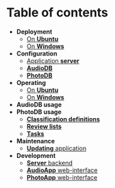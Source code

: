 # Table of contents

* **Deployment**
  * [On **Ubuntu**](deployment_on_ubuntu.md)
  * [On **Windows**](deployment_on_windows.md)
* **Configuration**
  * [Application **server**](config.md)  
  * [**AudioDB**](config_audiodb.md)  
  * [**PhotoDB**](config_photodb.md)    
* **Operating**
  * [On **Ubuntu**](operating_on_ubuntu.md)
  * [On **Windows**](operating_on_windows.md)
* **AudioDB usage**
* **PhotoDB usage**
  * [**Classification definitions**](classification_definition.md)   
  * [**Review lists**](review_lists.md)
  * [**Tasks**](photodb_tasks.md)   
* **Maintenance**
  * [**Updating** application](update.md)
* **Development**
  * [**Server** backend](../AudioApp/README.md)
  * [**AudioApp** web-interface](../AudioApp/README.md)
  * [**PhotoApp** web-interface](../PhotoApp/README.md)  